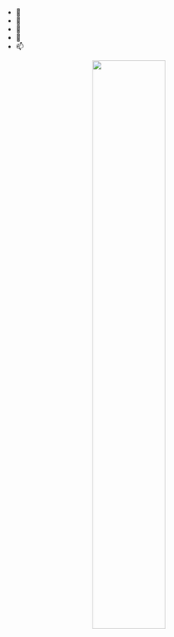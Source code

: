 - 👋 
- 👀 
- 🌱 
- 💞️ 
- 📫 

<div align="center">
 
  <img src="https://github-readme-stats-git-masterrstaa-rickstaa.vercel.app/api?username=defender999&show_icons=true&bg_color=0e2239&text_color=58a6ff&hide_border=false" width="54.25%">
</div>
